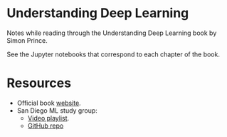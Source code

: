 # Understanding Deep Learning
Notes while reading through the Understanding Deep Learning book by Simon Prince.

See the Jupyter notebooks that correspond to each chapter of the book.

# Resources

- Official book [website](https://udlbook.github.io/udlbook/).
- San Diego ML study group:
    - [Video playlist](https://www.youtube.com/playlist?list=PLmp4AHm0u1g0AdLp-LPo5lCCf-3ZW_rNq).
    - [GitHub repo](https://github.com/SanDiegoMachineLearning/bookclub/blob/master/understanding-deep-learning.md)
